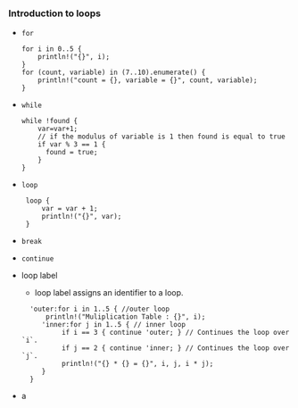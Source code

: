 ### Introduction to loops
- `for`
    ```
    for i in 0..5 {
        println!("{}", i);
    }
    for (count, variable) in (7..10).enumerate() {
        println!("count = {}, variable = {}", count, variable);
    }
    ```
  
- `while`
    ```
    while !found {
        var=var+1;
        // if the modulus of variable is 1 then found is equal to true
        if var % 3 == 1 {
          found = true; 
        }
    }
    ```
- `loop`
   ```
    loop {
        var = var + 1;
        println!("{}", var);
    }
   ```
- `break`
- `continue`
- loop label
    - loop label assigns an identifier to a loop.
    ```
      'outer:for i in 1..5 { //outer loop
          println!("Muliplication Table : {}", i);
         'inner:for j in 1..5 { // inner loop
              if i == 3 { continue 'outer; } // Continues the loop over `i`.
              if j == 2 { continue 'inner; } // Continues the loop over `j`.
              println!("{} * {} = {}", i, j, i * j);
         }
      }
    ```
    
- a
